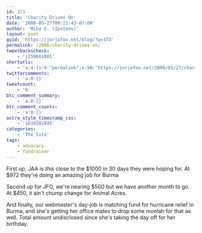 ```yaml
---
id: 373
title: 'Charity Drives On'
date: '2008-05-27T08:21:43-07:00'
author: 'Mika E. (Ipstenu)'
layout: post
guid: 'https://jorjafox.net/blog/?p=373'
permalink: /2008/charity-drives-on/
tweetbackscheck:
    - '1259681001'
shorturls:
    - 'a:4:{s:9:"permalink";s:50:"https://jorjafox.net/2008/05/27/charity-drives-on/";s:7:"tinyurl";s:25:"http://tinyurl.com/l9kndb";s:4:"isgd";s:18:"http://is.gd/534J9";s:5:"bitly";s:20:"http://bit.ly/5eltIN";}'
twittercomments:
    - 'a:0:{}'
tweetcount:
    - '0'
btc_comment_summary:
    - 'a:0:{}'
btc_comment_counts:
    - 'a:0:{}'
astra_style_timestamp_css:
    - '1634381895'
categories:
    - 'The Site'
tags:
    - advocacy
    - fundraiser
---
```


First up, JAA is <i>this</i> close to the $1000 in 30 days they were hoping for. At $972 they're doing an amazing job for Burma

Second up for JFO, we're nearing $500 but we have another month to go. At $450, it ain't chump change for Animal Acres.

And finally, our webmaster's day-job is matching fund for hurricane relief in Burma, and she's getting her office mates to drop some moolah for that as well. Total amount undisclosed since she's taking the day off for her birthday.
